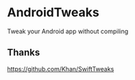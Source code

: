 # AndroidTweaks
Tweak your Android app without compiling


## Thanks
https://github.com/Khan/SwiftTweaks
